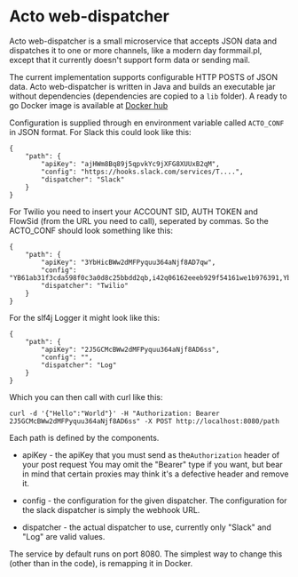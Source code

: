 Acto web-dispatcher
===
Acto web-dispatcher is a small microservice that accepts JSON
data and dispatches it to one or more channels, like a modern
day formmail.pl, except that it currently doesn't support form
data or sending mail.

The current implementation supports configurable HTTP POSTS
of JSON data. Acto web-dispatcher is written in Java and builds
an executable jar without dependencies (dependencies are copied
to a ```lib``` folder). A ready to go Docker image is available
at [Docker hub](https://hub.docker.com/r/actoaps/web-dispatcher/)

Configuration is supplied through en environment variable called
```ACTO_CONF``` in JSON format. For Slack this could look like this:

    {
        "path": {
            "apiKey": "ajHWm8Bq89j5qpvkYc9jXFG8XUUxB2qM",
            "config": "https://hooks.slack.com/services/T....",
            "dispatcher": "Slack"
        }
    }
    
For Twilio you need to insert your ACCOUNT SID, AUTH TOKEN and FlowSid (from the URL you need to call), seperated by commas.
So the ACTO_CONF should look something like this:

    {
        "path": {
            "apiKey": "3YbHicBWw2dMFPyquu364aNjf8AD7qw",
            "config": "YB61ab31f3cda598f0c3a0d8c25bbdd2qb,i42q06162eeeb929f54161we1b976391,Ybc1f6358d03fdac395a41febec191873o",
            "dispatcher": "Twilio"
        }
    } 
    
For the slf4j Logger it might look like this: 

    {
        "path": {
            "apiKey": "2J5GCMcBWw2dMFPyquu364aNjf8AD6ss",
            "config": "",
            "dispatcher": "Log"
        }
    }

Which you can then call with curl like this:

    curl -d '{"Hello":"World"}' -H "Authorization: Bearer 2J5GCMcBWw2dMFPyquu364aNjf8AD6ss" -X POST http://localhost:8080/path

Each path is defined by the components.

* apiKey - the apiKey that you must send as 
the```Authorization``` header of your post request You may omit the
"Bearer" type if you want, but bear in mind that certain proxies may
think it's a defective header and remove it.

* config - the configuration for the given dispatcher. The
configuration for the slack dispatcher is simply the
webhook URL.  

* dispatcher - the actual dispatcher to use, currently only
"Slack" and "Log" are valid values.

The service by default runs on port 8080. The simplest way
to change this (other than in the code), is remapping it in
Docker.